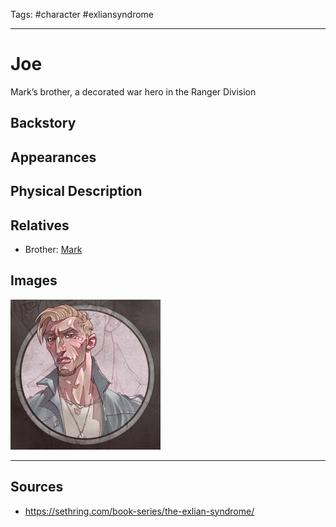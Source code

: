 Tags: #character #exliansyndrome 

---
# Joe

Mark’s brother, a decorated war hero in the Ranger Division

## Backstory

## Appearances

## Physical Description

## Relatives

- Brother: [Mark](Mark.md)

## Images

![](../Resources/Attachments/Joe_1.png)

---
## Sources
- https://sethring.com/book-series/the-exlian-syndrome/